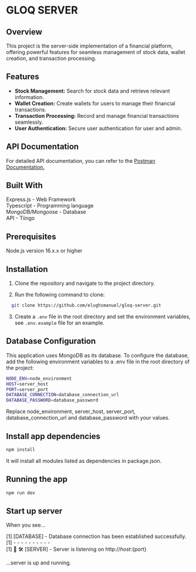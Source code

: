 # GLOQ SERVER


## Overview

This project is the server-side implementation of a financial platform, offering powerful features for seamless management of stock data, wallet creation, and transaction processing.

## Features

- **Stock Management:** Search for stock data and retrieve relevant information.
- **Wallet Creation:** Create wallets for users to manage their financial transactions.
- **Transaction Processing:** Record and manage financial transactions seamlessly.
- **User Authentication:** Secure user authentication for user and admin.

## API Documentation

For detailed API documentation, you can refer to the [Postman Documentation.](https://documenter.getpostman.com/view/27688954/2s9YsDjaKj#intro)

## Built With

Express.js - Web Framework  
Typescript - Programming language  
MongoDB/Mongoose - Database  
API - Tiingo

## Prerequisites

Node.js version 16.x.x or higher

## Installation

1. Clone the repository and navigate to the project directory.

2. Run the following command to clone:

```bash
  git clone https://github.com/elughsmanuel/gloq-server.git

```

3. Create a `.env` file in the root directory and set the environment variables, see `.env.example` file for an example.

## Database Configuration

This application uses MongoDB as its database. To configure the database, add the following environment variables to a .env file in the root directory of the project:

```bash
NODE_ENV=node_environment
HOST=server_host
PORT=server_port
DATABASE_CONNECTION=database_connection_url
DATABASE_PASSWORD=database_password
```

Replace node_environment, server_host, server_port, database_connection_url and database_password with your values.

## Install app dependencies

```bash
npm install
```

It will install all modules listed as dependencies in package.json.

## Running the app

```bash
npm run dev
```

## Start up server

When you see...

[1] [DATABASE] - Database connection has been established successfully.  
[1] - - - - - - - - - -  
[1] 🌟 🛠️  [SERVER] - Server is listening on http://${host}:${port}  

...server is up and running.
